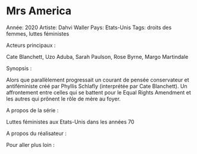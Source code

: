 # Mrs America

Année: 2020
Artiste: Dahvi Waller
Pays: Etats-Unis
Tags: droits des femmes, luttes féministes

Acteurs principaux :

Cate Blanchett, Uzo Aduba, Sarah Paulson, Rose Byrne, Margo Martindale

Synopsis :

Alors que parallèlement progressait un courant de pensée conservateur et antiféministe créé par Phyllis Schlafly (interprétée par Cate Blanchett). Un affrontement entre celles qui se battent pour le Equal Rights Amendment et les autres qui prônent le rôle de mère au foyer. 

A propos de la série :

Luttes féministes aux Etats-Unis dans les années 70

A propos du réalisateur :

Pour aller plus loin :